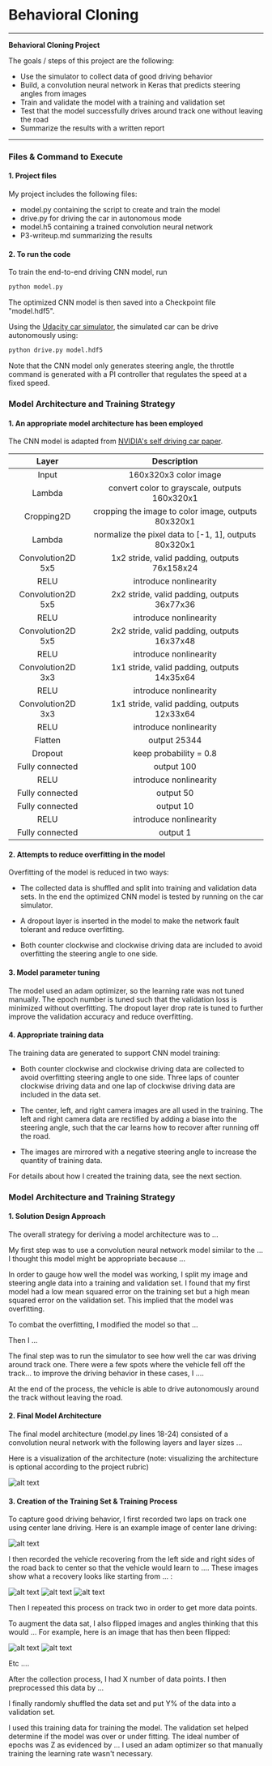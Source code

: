 # **Behavioral Cloning** 

---

**Behavioral Cloning Project**

The goals / steps of this project are the following:
* Use the simulator to collect data of good driving behavior
* Build, a convolution neural network in Keras that predicts steering angles from images
* Train and validate the model with a training and validation set
* Test that the model successfully drives around track one without leaving the road
* Summarize the results with a written report


[//]: # (Image References)

[image1]: ./examples/placeholder.png "Model Visualization"
[image2]: ./examples/placeholder.png "Grayscaling"
[image3]: ./examples/placeholder_small.png "Recovery Image"
[image4]: ./examples/placeholder_small.png "Recovery Image"
[image5]: ./examples/placeholder_small.png "Recovery Image"
[image6]: ./examples/placeholder_small.png "Normal Image"
[image7]: ./examples/placeholder_small.png "Flipped Image"


---
### Files & Command to Execute

#### 1. Project files

My project includes the following files:
* model.py containing the script to create and train the model
* drive.py for driving the car in autonomous mode
* model.h5 containing a trained convolution neural network 
* P3-writeup.md summarizing the results

#### 2. To run the code

To train the end-to-end driving CNN model, run
```sh
python model.py
```
The optimized CNN model is then saved into a Checkpoint file "model.hdf5".

Using the [Udacity car simulator](https://github.com/udacity/self-driving-car-sim"), the simulated car can be drive autonomously using:
```sh
python drive.py model.hdf5
```
Note that the CNN model only generates steering angle, the throttle command is generated with a PI controller that regulates the speed at a fixed speed.


### Model Architecture and Training Strategy

#### 1. An appropriate model architecture has been employed

The CNN model is adapted from [NVIDIA's self driving car paper](http://images.nvidia.com/content/tegra/automotive/images/2016/solutions/pdf/end-to-end-dl-using-px.pdf). 

| Layer         		|     Description	        					| 
|:---------------------:|:---------------------------------------------:| 
| Input         		| 160x320x3 color image   					| 
| Lambda                        | convert color to grayscale, outputs 160x320x1  |
| Cropping2D                    | cropping the image to color image, outputs 80x320x1  |
| Lambda                        | normalize the pixel data to [-1, 1], outputs 80x320x1  |
| Convolution2D 5x5     	| 1x2 stride, valid padding, outputs 76x158x24 	|
| RELU				| introduce nonlinearity	    				|
| Convolution2D 5x5     	| 2x2 stride, valid padding, outputs 36x77x36 	|
| RELU				| introduce nonlinearity	    				|
| Convolution2D 5x5     	| 2x2 stride, valid padding, outputs 16x37x48 	|
| RELU				| introduce nonlinearity	    				|
| Convolution2D 3x3     	| 1x1 stride, valid padding, outputs 14x35x64 	|
| RELU				| introduce nonlinearity	    				|
| Convolution2D 3x3     	| 1x1 stride, valid padding, outputs 12x33x64 	|
| RELU				| introduce nonlinearity	    				|
| Flatten                       | output 25344                                    |
| Dropout                       | keep probability = 0.8                        |
| Fully connected		| output 100        									|
| RELU				| introduce nonlinearity	    				|
| Fully connected		| output 50        									|
| Fully connected               | output 10                                            |
| RELU				| introduce nonlinearity	    				|
| Fully connected               | output 1                                            |


#### 2. Attempts to reduce overfitting in the model

Overfitting of the model is reduced in two ways: 

* The collected data is shuffled and split into training and validation data sets. In the end the optimized CNN model is tested by running on the car simulator. 

* A dropout layer is inserted in the model to make the network fault tolerant and reduce overfitting.

* Both counter clockwise and clockwise driving data are included to avoid overfitting the steering angle to one side.

#### 3. Model parameter tuning

The model used an adam optimizer, so the learning rate was not tuned manually. The epoch number is tuned such that the validation loss is minimized without overfitting. The dropout layer drop rate is tuned to further improve the validation accuracy and reduce overfitting.

#### 4. Appropriate training data

The training data are generated to support CNN model training:

* Both counter clockwise and clockwise driving data are collected to avoid overfitting steering angle to one side. Three laps of counter clockwise driving data and one lap of clockwise driving data are included in the data set.

* The center, left, and right camera images are all used in the training. The left and right camera data are rectified by adding a biase into the steering angle, such that the car learns how to recover after running off the road.

* The images are mirrored with a negative steering angle to increase the quantity of training data.



For details about how I created the training data, see the next section. 

### Model Architecture and Training Strategy

#### 1. Solution Design Approach

The overall strategy for deriving a model architecture was to ...

My first step was to use a convolution neural network model similar to the ... I thought this model might be appropriate because ...

In order to gauge how well the model was working, I split my image and steering angle data into a training and validation set. I found that my first model had a low mean squared error on the training set but a high mean squared error on the validation set. This implied that the model was overfitting. 

To combat the overfitting, I modified the model so that ...

Then I ... 

The final step was to run the simulator to see how well the car was driving around track one. There were a few spots where the vehicle fell off the track... to improve the driving behavior in these cases, I ....

At the end of the process, the vehicle is able to drive autonomously around the track without leaving the road.

#### 2. Final Model Architecture

The final model architecture (model.py lines 18-24) consisted of a convolution neural network with the following layers and layer sizes ...

Here is a visualization of the architecture (note: visualizing the architecture is optional according to the project rubric)

![alt text][image1]

#### 3. Creation of the Training Set & Training Process

To capture good driving behavior, I first recorded two laps on track one using center lane driving. Here is an example image of center lane driving:

![alt text][image2]

I then recorded the vehicle recovering from the left side and right sides of the road back to center so that the vehicle would learn to .... These images show what a recovery looks like starting from ... :

![alt text][image3]
![alt text][image4]
![alt text][image5]

Then I repeated this process on track two in order to get more data points.

To augment the data sat, I also flipped images and angles thinking that this would ... For example, here is an image that has then been flipped:

![alt text][image6]
![alt text][image7]

Etc ....

After the collection process, I had X number of data points. I then preprocessed this data by ...


I finally randomly shuffled the data set and put Y% of the data into a validation set. 

I used this training data for training the model. The validation set helped determine if the model was over or under fitting. The ideal number of epochs was Z as evidenced by ... I used an adam optimizer so that manually training the learning rate wasn't necessary.
